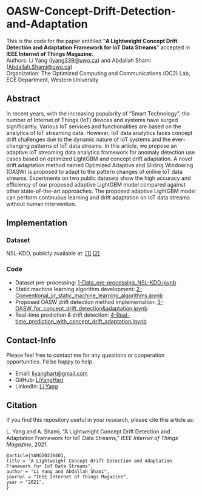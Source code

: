 # OASW-Concept-Drift-Detection-and-Adaptation

This is the code for the paper entitiled "**A Lightweight Concept Drift Detection and Adaptation Framework for IoT Data Streams**" accepted in **IEEE Internet of Things Magazine**.  
Authors: Li Yang (lyang339@uwo.ca) and Abdallah Shami (Abdallah.Shami@uwo.ca)  
Organization: The Optimized Computing and Communications (OC2) Lab, ECE Department, Western University

## Abstract
In recent years, with the increasing popularity of “Smart Technology”, the number of Internet of Things (IoT) devices and systems have surged significantly. Various IoT services and functionalities are based on the analytics of IoT streaming data. However, IoT data analytics faces concept drift challenges due to the dynamic nature of IoT systems and the ever-changing patterns of IoT data streams. In this article, we propose an adaptive IoT streaming data analytics framework for anomaly detection use cases based on optimized LightGBM and concept drift adaptation. A novel drift adaptation method named Optimized Adaptive and Sliding Windowing (OASW) is proposed to adapt to the pattern changes of online IoT data streams. Experiments on two public datasets show the high accuracy and efficiency of our proposed adaptive LightGBM model compared against other state-of-the-art approaches. The proposed adaptive LightGBM model can perform continuous learning and drift adaptation on IoT data streams without human intervention.

## Implementation 
### Dataset 
NSL-KDD, publicly available at: [[1]](https://www.unb.ca/cic/datasets/nsl.html) [[2]](https://github.com/jmnwong/NSL-KDD-Dataset)   

### Code  
* Dataset pre-processing: [1-Data_pre-processing_NSL-KDD.ipynb](https://github.com/LiYangHart/OASW-Concept-Drift-Detection-and-Adaptation/blob/master/1-Data_pre-processing_NSL-KDD.ipynb)   
* Static machine learning algorithm development: [2-Conventional_or_static_machine_learning_algorithms.ipynb](https://github.com/LiYangHart/OASW-Concept-Drift-Detection-and-Adaptation/blob/master/2-Conventional_or_static_machine_learning_algorithms.ipynb)   
* Proposed OASW drift detection method implementation: [3-OASW_for_concept_drift_detection&adaptation.ipynb](https://github.com/LiYangHart/OASW-Concept-Drift-Detection-and-Adaptation/blob/master/3-OASW_for_concept_drift_detection&adaptation.ipynb)   
* Real-time prediction & drift detection: [4-Real-time_prediction_with_concept_drift_adaptation.ipynb](https://github.com/LiYangHart/OASW-Concept-Drift-Detection-and-Adaptation/blob/master/4-Real-time_prediction_with_concept_drift_adaptation.ipynb)   

## Contact-Info
Please feel free to contact me for any questions or cooperation opportunities. I'd be happy to help.
* Email: [liyanghart@gmail.com](mailto:liyanghart@gmail.com)
* GitHub: [LiYangHart](https://github.com/LiYangHart)
* LinkedIn: [Li Yang](https://www.linkedin.com/in/li-yang-65a190176/)

## Citation
If you find this repository useful in your research, please cite this article as:  

L. Yang and A. Shami, “A Lightweight Concept Drift Detection and Adaptation Framework for IoT Data Streams,” *IEEE Internet of Things Magazine*, 2021.

```
@article{YANG20210401,
title = "A Lightweight Concept Drift Detection and Adaptation Framework for IoT Data Streams",
author = "Li Yang and Abdallah Shami",
journal = "IEEE Internet of Things Magazine",
year = "2021",
}
```

